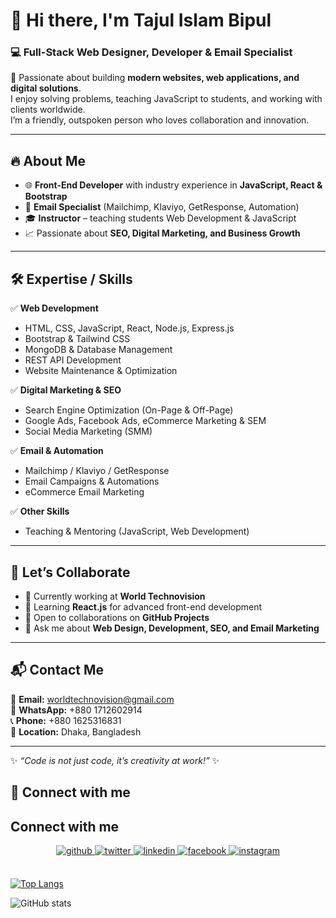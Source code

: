 

# 👋 Hi there, I'm Tajul Islam Bipul  
### 💻 Full-Stack Web Designer, Developer & Email Specialist  

🚀 Passionate about building **modern websites, web applications, and digital solutions**.  
I enjoy solving problems, teaching JavaScript to students, and working with clients worldwide.  
I’m a friendly, outspoken person who loves collaboration and innovation.  

---

## 🔥 About Me
- 🌐 **Front-End Developer** with industry experience in **JavaScript, React & Bootstrap**  
- 📝 **Email Specialist** (Mailchimp, Klaviyo, GetResponse, Automation)  
- 🎓 **Instructor** – teaching students Web Development & JavaScript  
- 📈 Passionate about **SEO, Digital Marketing, and Business Growth**  

---

## 🛠️ Expertise / Skills  

✅ **Web Development**  
- HTML, CSS, JavaScript, React, Node.js, Express.js  
- Bootstrap & Tailwind CSS  
- MongoDB & Database Management  
- REST API Development  
- Website Maintenance & Optimization  

✅ **Digital Marketing & SEO**  
- Search Engine Optimization (On-Page & Off-Page)  
- Google Ads, Facebook Ads, eCommerce Marketing & SEM  
- Social Media Marketing (SMM)  

✅ **Email & Automation**  
- Mailchimp / Klaviyo / GetResponse  
- Email Campaigns & Automations  
- eCommerce Email Marketing  

✅ **Other Skills**   
- Teaching & Mentoring (JavaScript, Web Development)  

---

## 🤝 Let’s Collaborate
- 🔭 Currently working at **World Technovision**  
- 🌱 Learning **React.js** for advanced front-end development  
- 👯 Open to collaborations on **GitHub Projects**  
- 💬 Ask me about **Web Design, Development, SEO, and Email Marketing**  

---

## 📬 Contact Me
📧 **Email:** worldtechnovision@gmail.com  
📱 **WhatsApp:** +880 1712602914  
📞 **Phone:** +880 1625316831  
📍 **Location:** Dhaka, Bangladesh  

---

✨ *“Code is not just code, it’s creativity at work!”* ✨  

## 🤝 Connect with me  









## Connect with me  
<div align="center">
  <a href="https://github.com/Bipul-dev01" target="_blank">
    <img src="https://img.shields.io/badge/GitHub-%23181717.svg?&style=for-the-badge&logo=github&logoColor=white" alt="github" style="margin-bottom: 5px;" />
  </a>
  <a href="https://twitter.com/BipulTajul" target="_blank">
    <img src="https://img.shields.io/badge/Twitter-%231DA1F2.svg?&style=for-the-badge&logo=twitter&logoColor=white" alt="twitter" style="margin-bottom: 5px;" />
  </a>
  <a href="https://www.linkedin.com/in/tajul-islam-bipul-01dh/" target="_blank">
    <img src="https://img.shields.io/badge/LinkedIn-%230A66C2.svg?&style=for-the-badge&logo=linkedin&logoColor=white" alt="linkedin" style="margin-bottom: 5px;" />
  </a>
  <a href="https://www.facebook.com/bipul.kumar.3386" target="_blank">
    <img src="https://img.shields.io/badge/Facebook-%231B74E4.svg?&style=for-the-badge&logo=facebook&logoColor=white" alt="facebook" style="margin-bottom: 5px;" />
  </a>
  <a href="https://www.instagram.com/bipul_kumar_dharla/" target="_blank">
    <img src="https://img.shields.io/badge/Instagram-%23E4405F.svg?&style=for-the-badge&logo=instagram&logoColor=white" alt="instagram" style="margin-bottom: 5px;" />
  </a>  
</div>


<br/>  


[![Top Langs](https://github-readme-stats.vercel.app/api/top-langs/?username=Bipul-dev01)](https://github.com/anuraghazra/github-readme-stats)

![GitHub stats](https://github-readme-stats.vercel.app/api?username=Bipul-dev01&show_icons=true&count_private=true)  


